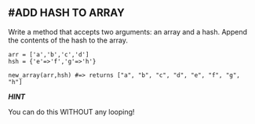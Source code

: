 #ADD HASH TO ARRAY
---
Write a method that accepts two arguments: an array and a hash. Append the contents of the hash to the array.

```
arr = ['a','b','c','d']
hsh = {'e'=>'f','g'=>'h'}

new_array(arr,hsh) #=> returns ["a", "b", "c", "d", "e", "f", "g", "h"]
```

***HINT***

You can do this WITHOUT any looping!